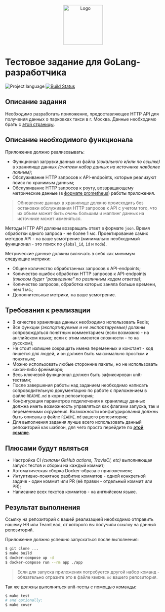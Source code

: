 <p align="center">
  <img src="https://hsto.org/webt/ih/ds/fu/ihdsfuqni5apj0my18tnukzztw0.png" alt="Logo" width="128" />
</p>

# Тестовое задание для GoLang-разработчика

![Project language][badge_language]
[![Build Status][badge_build]][link_build]

## Описание задания

Необходимо разработать приложение, предоставляющее HTTP API для получения данных о парковках такси в г. Москва. Данные необходимо брать с [этой страницы][dataset_link].

## Описание необходимого функционала

Приложение должно реализовывать:

- Функционал загрузки данных из файла _(локального и/или по ссылке)_ в хранилище данных _(считаем набор данных на источнике наиболее полным)_;
- Обслуживание HTTP запросов к API-endpoints, которые реализуют поиск по хранимым данным;
- Обслуживание HTTP запросов к роуту, возвращающему метрические данные (в [формате prometheus][prometheus_format]) работы приложения.

> Обновление данных в хранилище должно происходить без остановки обслуживания HTTP запросов к API с учетом того, что их объем может быть _очень_ большим и маппинг данных на источнике может изменяться.

Методы HTTP API должны возвращать ответ в формате `json`. Время обработки одного запроса - не более 1 мс. Проектирование самих методов API - на ваше усмотрение (минимально необходимый функционал - это поиск по `global_id`, `id` и `mode`).

Метрические данные должны включать в себя как минимум следующие метрики:

- Общее количество обработанных запросов к API-endpoints;
- Количество ошибок обработки HTTP запросов к API-endpoints _(плюсом будет "разведение" по различным кодам ответов)_;
- Количество запросов, обработка которых заняла больше времени, чем 1 мс.;
- Дополнительные метрики, на ваше усмотрение.

## Требования к реализации

- В качестве хранилища данных необходимо использовать Redis;
- Все функции _(экспортируемые и не экспортируемые)_ должны сопровождаться понятным комментарием (если возможно - на английском языке; если с этим имеются сложности - то на русском);
- Не стоит излишне сокращать имена переменных и констант - код пишется для людей, и он должен быть максимально простым и понятным;
- Можно использовать любые сторонние пакеты, но не использовать какой-либо фреймворк;
- Весь ключевой функционал должен быть зафиксирован unit-тестами;
- После завершения работы над заданием необходимо написать сопроводительную документацию по работе с приложением в файле `README.md` в корне репозитория;
- Конфигурация параметров подключения к хранилищу данных должна иметь возможность управляться как флагами запуска, так и переменными окружения. Возможности конфигурирования должны быть описаны в файле `README.md` вашего репозитория;
- Для выполнения задания лучше всего использовать данный репозиторий как шаблон, для чего просто перейдите по [**этой ссылке**][use_this_repo_template].

## Плюсами будут являться

- Настройка CI _(силами GitHub actions, TravisCI, etc)_ выполняющая запуск тестов и сборки на каждый коммит;
- Автоматическая сборка Docker-образа с приложением;
- Интуитивно-понятное разбитие коммитов - одной конкретной задаче - один коммит или PR (её правки - отдельный коммит или PR);
- Написание всех текстов коммитов - на английском языке.

## Результат выполнения

Ссылку на репозиторий с вашей реализацией необходимо отправить нашему HR или TeamLead, от которого вы получили ссылку на данный репозиторий.

Приложение должно успешно запускаться после выполнения:

```bash
$ git clone ...
$ make build
$ docker-compose up -d
$ docker-compose run --rm app ./app
```

> Если для запуска приложения потребуется другой набор команд - обязательно отразите это в файле `README.md` вашего репозитория.

Так же должны выполняться unit-тесты с помощью команды:

```bash
$ make test
# and optionally:
$ make cover
```


[badge_build]:https://github.com/tarampampam/mikrotik-hosts-parser/workflows/build/badge.svg
[badge_language]:https://img.shields.io/badge/language-go_1.13-blue.svg?longCache=true
[link_build]:https://github.com/tarampampam/mikrotik-hosts-parser/actions
[dataset_link]:https://data.gov.ru/opendata/7704786030-taxiparking
[prometheus_format]:https://github.com/prometheus/docs/blob/master/content/docs/instrumenting/exposition_formats.md
[use_this_repo_template]:https://github.com/avtocod/golang-developer-test-task/generate
